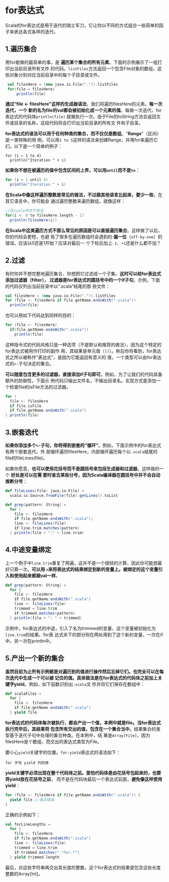 for表达式
================================================================================
Scala的for表达式是用于迭代的瑞士军刀，它让你以不同的方式组合一些简单的因子来表达各式各样的迭代。

## 1.遍历集合
用for能做的最简单的事，是 **遍历某个集合的所有元素**。下面的示例展示了一组打印出当前目录所有文件
的代码。`listFiles`方法返回一个包含File对象的数组，这些对象分别对应当前目录中的每个子目录或文件。
```scala
 val filesHere = (new java.io.File(".")).listFiles
 for(file ← filesHere)
	 println(file)
```
**通过“file <- filesHere"这样的生成器语法**，我们将遍历filesHere的元素。**每一次迭代，一个
新的名为file的val都会被初始化成一个元素的值**。每做一次迭代，for表达式的代码体`println(file)`
就被执行一次。由于File的toString方法会返回文件或目录的名称，这段代码将会打印出当前目录的所有文
件和子目录。

**for表达式的语法可以用于任何种类的集合，而不仅仅是数组**。"**Range**"（区间）是一类特殊的用
例，可以用`1 to 5`这样的语法来创建Range，并用for来遍历它们。以下是一个简单的例子：
```
for (i ← 1 to 4)
  println("Iteration " + i)
```
**如果你不想在被遍历的值中包含区间的上界，可以用`until`而不是`to`**：
```scala
for (i ← 1 until 4)
  println("Iteration " + i)
```
**在Scala中像这样遍历整数是常见的做法，不过跟其他语言比起来，要少一些**。在其它语言中，你可能会
通过遍历整数来遍历数组，就像这样：
```scala
//在scala中并不常见
for(i <- 0 to filesHere.length - 1)
  println(filesHere(i))
```
**在Scala中这类遍历方式不那么常见的原因是可以直接遍历集合**。这样做了以后，你的代码会更短，也避
免了很多在遍历数组时会遇到的 **偏一位**（`off-by-one`）的错误。应该以0还是1开始？应该对最后一
个下标后加上`-1`、`+1`还是什么都不加？

## 2.过滤
有时你并不想完整地遍历集合，你想把它过滤成一个子集。**这时可以给for表达式添加过滤器（filter），
过滤器是for表达式的圆括号中的一个if子句**。示例，下面的代码仅列出当前目录中以“.scala“结尾的那
些文件：
```scala
val filesHere = (new java.io.File(".")).listFiles
for (file <- filesHere if file.getName.endsWith(".scala"))
  println(file)
```
也可以用如下代码达到同样的目的：
```scala
for (file <- filesHere)
  if(file.getName.endsWith(".scala"))
    println(file)
```
这种指令式的代码风格只是一种选项（不是默认和推荐的做法），因为这个特定的for表达式被用作打印的副作
用，其结果是单元值（`()`）。称后你将看到，for表达式之所以被称作“表达式”，是因为它能返回有意义的
值，一个类型可以由for表达式的`<-`子句决定的集合。

**可以随意包含更多的过滤器，直接添加if子句即可**。例如，为了让我们的代码具备额外的防御性，下面示
例代码只输出文件名，不输出目录名。实现方式是添加一个检查file的isFile方法的过滤器。
```scala
for (
  file <- filesHere
  if file.isFile
  if file.getName.endsWith(".scala")
) println(file)
```

## 3.嵌套迭代
**如果你添加多个`<-`子句，你将得到嵌套的“循环”**。例如，下面示例中的for表达式有两个嵌套迭代。外
部循环遍历filesHere，内部循环遍历每个以`.scala`结尾的file的fileLines(file)。

如果你愿意，**也可以使用花括号而不是圆括号来包括生成器和过滤器**。这样做的一个 **好处是可以在需
要时省去某些分号，因为Scala编译器在圆括号中并不会自动推断分号**：
```scala
def fileLines(file: java.io.File) = 
  scala.io.Source.fromFile(file).getLines().toList

def grep(pattern: String) =
  for (
    file <- filesHere
    if file.getName.endsWith(".scala");
    line <- fileLines(file)
    if line.trim.matches(pattern)
  ) println(file + ":" + line.trim)
```

## 4.中途变量绑定
上一个例子中`line.trim`重复了两遍，这并不是一个很轻的计算，因此你可能想最好只算一次。**可以用
`=`来将表达式的结果绑定到新的变量上。被绑定的这个变量引入和使用起来都跟val一样**。
```scala
def grep(pattern: String) = 
  for {
    file <- filesHere
    if file.getName.endsWith(".scala")
    line <- fileLines(file)
    trimmed = line.trim
    if trimmed.matches(pattern) 
  } println(file + ": " + trimmed)
```
示例中，for表达式的中途，引入了名为trimmed的变量，这个变量被初始化为`line.trim`的结果。for表
达式余下的部分则在两处用到了这个新的变量，一次在if中，另一次在println中。

## 5.产出一个新的集合
**虽然目前为止所有示例都是对遍历到的值进行操作然后忘掉它们。也完全可以在每次迭代中生成一个可以被
记住的值。具体做法是在for表达式的代码体之前加上关键字yield**。例如，如下函数识别出`.scala`文
件并将它们保存在数组中：
```scala
def scalaFiles = 
  for {
    file <- filesHere
    if file.getName.endsWith(".scala")
  } yield file
```
**for表达式的代码体每次被执行，都会产出一个值，本例中就是file。当for表达式执行完毕后，其结果将
包含所有交出的值，包含在一个集合当中**。结果集合的类型基于迭代子句中处理的集合种类。在本例中，结
果是`Array[File]`，因为filesHere是个数组，而交出的表达式类型为File。

要小心`yield`关键字的位置。`for-yield`表达式的语法如下：
```
for 子句 yield 代码体
```
**yield关键字必须出现在整个代码体之前。那怕代码体是由花括号包起来的，也要将yield放在花括号之前**，
而不是在代码块最后一个表达式前面，**避免像这样使用yield**：
```scala
for (file <- filesHere if file.getName.endsWith(".scala")) {
  yield file //语法错误
}
```
正确的示例如下：
```scala
val forLineLengths = 
  for {
    file <- filesHere
    if file.getName.endsWith(".scala")
    line <- fileLines(file)
    trimmed = line.trim
    if trimmed.matches(".*for.*")
  } yield trimmed.length
```
最后，对这些字符串再交出其长度的整数。这个for表达式的结果是包含这些长度整数的Array[Int]。

